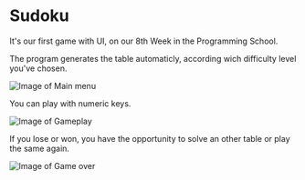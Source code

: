 # Sudoku

It's our first game with UI, on our 8th Week in the Programming School.

The program generates the table automaticly, according wich difficulty level you've chosen.

![Image of Main menu](https://drive.google.com/uc?export=view&id=1xEXCMGFbh2bCKfw361creZAlVy-AmUHO)

You can play with numeric keys.

![Image of Gameplay](https://drive.google.com/uc?export=view&id=1MXcoTBoc-ZfrsPusg658ohh0NWW-ijKI)

If you lose or won, you have the opportunity to solve an other table or play the same again.

![Image of Game over](https://drive.google.com/uc?export=view&id=16HpAod6Druu62AEiu3yvARVkB5AzujHO)
